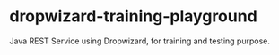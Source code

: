 dropwizard-training-playground
==============================

Java REST Service using Dropwizard, for training and testing purpose.
